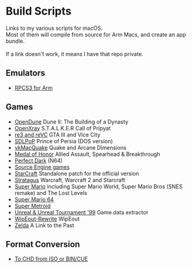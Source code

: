 # Build Scripts
Links to my various scripts for macOS.<br>Most of them will compile from source for Arm Macs, and create an app bundle.<br><br>If a link doesn't work, it means I have that repo private. 

## Emulators
- [RPCS3 for Arm](https://github.com/shinra-electric/RPCS3-Arm-Build-Script)

## Games
- [OpenDune](https://github.com/shinra-electric/OpenDune-Build-Script) Dune II: The Building of a Dynasty
- [OpenXray](https://github.com/shinra-electric/OpenXRay-Build-Script) S.T.A.L.K.E.R Call of Pripyat
- [re3 and reVC](https://github.com/shinra-electric/GTA-Build-Script) GTA III and Vice City
- [SDLPoP](https://github.com/shinra-electric/SDLPoP-Build-Script) Prince of Persia (DOS version)
- [vkMacQuake](https://github.com/shinra-electric/vkMacQuake-Build-Script) Quake and Arcane Dimensions
- [Medal of Honor](https://github.com/shinra-electric/Medal-Of-Honor-Build-Script) Allied Assault, Spearhead & Breakthrough
- [Perfect Dark](https://github.com/shinra-electric/Perfect-Dark-Build-Script) (N64)
- [Source Engine games](https://github.com/shinra-electric/Source-Engine-Build-Script)
- [StarCraft](https://github.com/shinra-electric/StarCraft-Offline-Patch) Standalone patch for the official version
- [Stratagus](https://github.com/shinra-electric/Stratagus-Build-Script) Warcraft, Warcraft 2 and Starcraft
- [Super Mario](https://github.com/shinra-electric/Mario-Build-Script) including Super Mario World, Super Mario Bros (SNES remake) and The Lost Levels
- [Super Mario 64](https://github.com/shinra-electric/Mario64-Build-Script)
- [Super Metroid](https://github.com/shinra-electric/Super-Metroid)
- [Unreal & Unreal Tournament '99](https://github.com/shinra-electric/Unreal-Data-Extractor) Game data extractor
- [WipEout-Rewrite](https://github.com/shinra-electric/WipEout-Rewrite-Build-Script) WipEout
- [Zelda](https://github.com/shinra-electric/Zelda3-Build-Script) A Link to the Past

## Format Conversion
- [To CHD from ISO or BIN/CUE](https://github.com/shinra-electric/Conversion-Scripts)
